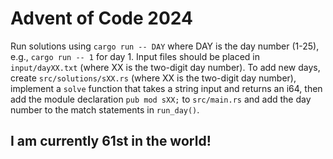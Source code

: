 # Advent of Code 2024

Run solutions using `cargo run -- DAY` where DAY is the day number (1-25), e.g., `cargo run -- 1` for day 1. Input files should be placed in `input/dayXX.txt` (where XX is the two-digit day number). To add new days, create `src/solutions/sXX.rs` (where XX is the two-digit day number), implement a `solve` function that takes a string input and returns an i64, then add the module declaration `pub mod sXX;` to `src/main.rs` and add the day number to the match statements in `run_day()`.

## I am currently 61st in the world!
